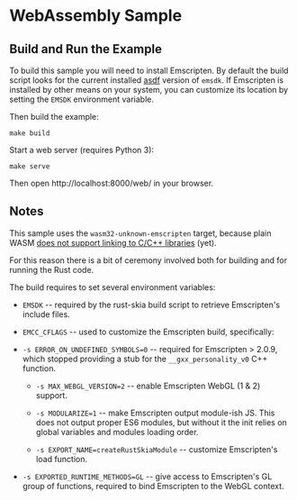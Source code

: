 # WebAssembly Sample

## Build and Run the Example

To build this sample you will need to install Emscripten. By default the build script looks for the current installed [asdf](http://asdf-vm.com/) version of `emsdk`. If Emscripten is installed by other means on your system, you can customize its location by setting the `EMSDK` environment variable.

Then build the example:

```shell
make build
```

Start a web server (requires Python 3):

```shell
make serve
```

Then open http://localhost:8000/web/ in your browser.

## Notes

This sample uses the `wasm32-unknown-emscripten` target, because plain WASM [does not support linking to C/C++ libraries](https://github.com/rustwasm/team/issues/291#issuecomment-645482430) (yet).

For this reason there is a bit of ceremony involved both for building and for running the Rust code.

The build requires to set several environment variables:

- `EMSDK` -- required by the rust-skia build script to retrieve Emscripten's include files.

- `EMCC_CFLAGS` -- used to customize the Emscripten build, specifically:
- `-s ERROR_ON_UNDEFINED_SYMBOLS=0` -- required for Emscripten > 2.0.9, which stopped providing a stub for the `__gxx_personality_v0` C++ function.
    
  - `-s MAX_WEBGL_VERSION=2` -- enable Emscripten WebGL (1 & 2) support.

  - `-s MODULARIZE=1` -- make Emscripten output module-ish JS. This does not output proper ES6 modules, but without it the init relies on global variables and modules loading order.
  
  - `-s EXPORT_NAME=createRustSkiaModule` -- customize Emscripten's load function.
  
- `-s EXPORTED_RUNTIME_METHODS=GL` -- give access to Emscripten's GL group of functions, required to bind Emscripten to the WebGL context.
